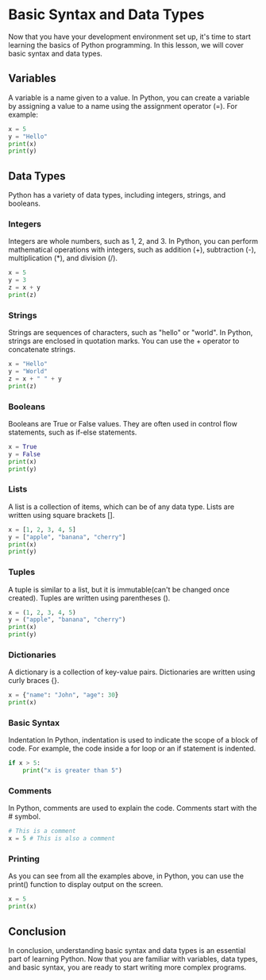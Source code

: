 # Basic Syntax and Data Types
Now that you have your development environment set up, it's time to start learning the basics of Python programming. In this lesson, we will cover basic syntax and data types.

## Variables
A variable is a name given to a value. In Python, you can create a variable by assigning a value to a name using the assignment operator (=).
For example:

```python enablePythonEditor
x = 5
y = "Hello"
print(x)
print(y)
```

## Data Types
Python has a variety of data types, including integers, strings, and booleans.

### Integers
Integers are whole numbers, such as 1, 2, and 3. In Python, you can perform mathematical operations with integers, such as addition (+), subtraction (-), multiplication (*), and division (/).

```python enablePythonEditor
x = 5
y = 3
z = x + y
print(z)
```

### Strings
Strings are sequences of characters, such as "hello" or "world". In Python, strings are enclosed in quotation marks. You can use the + operator to concatenate strings.

```python enablePythonEditor
x = "Hello"
y = "World"
z = x + " " + y
print(z)
```

### Booleans
Booleans are True or False values. They are often used in control flow statements, such as if-else statements.

```python enablePythonEditor
x = True
y = False
print(x)
print(y)
```

### Lists
A list is a collection of items, which can be of any data type. Lists are written using square brackets [].

```python enablePythonEditor
x = [1, 2, 3, 4, 5]
y = ["apple", "banana", "cherry"]
print(x)
print(y)
```

### Tuples
A tuple is similar to a list, but it is immutable(can't be changed once created). Tuples are written using parentheses ().

```python enablePythonEditor
x = (1, 2, 3, 4, 5)
y = ("apple", "banana", "cherry")
print(x)
print(y)
```

### Dictionaries
A dictionary is a collection of key-value pairs. Dictionaries are written using curly braces {}.

```python enablePythonEditor
x = {"name": "John", "age": 30}
print(x)
```

### Basic Syntax
Indentation
In Python, indentation is used to indicate the scope of a block of code. For example, the code inside a for loop or an if statement is indented.

```python enablePythonEditor
if x > 5:
    print("x is greater than 5")
```

### Comments
In Python, comments are used to explain the code. Comments start with the # symbol.

```python enablePythonEditor
# This is a comment
x = 5 # This is also a comment
```

### Printing
As you can see from all the examples above, in Python, you can use the print() function to display output on the screen.

```python enablePythonEditor
x = 5
print(x)
```

## Conclusion
In conclusion, understanding basic syntax and data types is an essential part of learning Python. Now that you are familiar with variables, data types, and basic syntax, you are ready to start writing more complex programs.